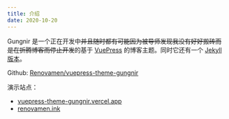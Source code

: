 ```yaml
---
title: 介绍
date: 2020-10-20
---
```


Gungnir 是一个正在开发中~~并且随时都有可能因为被导师发现我没有好好搬砖而是在折腾博客而停止开发~~的基于 [VuePress](https://vuepress.vuejs.org/) 的博客主题。同时它还有一个 [Jekyll 版本](/docs/jekyll-theme-gungnir)。

Github: [Renovamen/vuepress-theme-gungnir](https://github.com/Renovamen/vuepress-theme-gungnir)

演示站点：

- [vuepress-theme-gungnir.vercel.app](https://vuepress-theme-gungnir.vercel.app)
- [renovamen.ink](https://renovamen.ink)